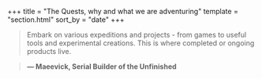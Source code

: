 +++
title = "The Quests, why and what we are adventuring"
template = "section.html"
sort_by = "date"
+++

> Embark on various expeditions and projects - from games to useful tools and experimental creations. This is where completed or ongoing products live.

> **— Maeevick, Serial Builder of the Unfinished**

